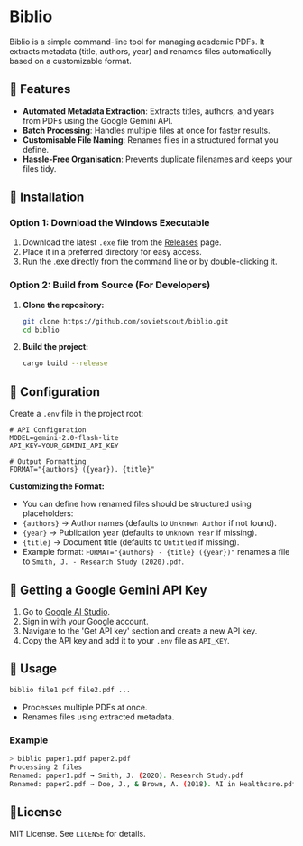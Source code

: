 # Biblio
Biblio is a simple command-line tool for managing academic PDFs. It extracts metadata (title, authors, year) and renames files automatically based on a customizable format.

## 🚀 Features
- **Automated Metadata Extraction**: Extracts titles, authors, and years from PDFs using the Google Gemini API.
- **Batch Processing**: Handles multiple files at once for faster results.
- **Customisable File Naming**: Renames files in a structured format you define.
- **Hassle-Free Organisation**: Prevents duplicate filenames and keeps your files tidy.

## 🔧 Installation

### Option 1: Download the Windows Executable
1. Download the latest `.exe` file from the [Releases](https://github.com/sovietscout/biblio/releases/) page.
2. Place it in a preferred directory for easy access.
3. Run the .exe directly from the command line or by double-clicking it.

### Option 2: Build from Source (For Developers)
1. **Clone the repository:**
   ```sh
   git clone https://github.com/sovietscout/biblio.git
   cd biblio
   ```
2. **Build the project:**
   ```sh
   cargo build --release
   ```

## 📄 Configuration
Create a `.env` file in the project root:
```properties
# API Configuration
MODEL=gemini-2.0-flash-lite
API_KEY=YOUR_GEMINI_API_KEY

# Output Formatting
FORMAT="{authors} ({year}). {title}"
```
**Customizing the Format:**
- You can define how renamed files should be structured using placeholders:
 - `{authors}` → Author names (defaults to `Unknown Author` if not found).
 - `{year}` → Publication year (defaults to `Unknown Year` if missing).
 - `{title}` → Document title (defaults to `Untitled` if missing).
- Example format: `FORMAT="{authors} - {title} ({year})"` renames a file to `Smith, J. - Research Study (2020).pdf`.

## 🔑 Getting a Google Gemini API Key
1. Go to [Google AI Studio](https://aistudio.google.com/).
2. Sign in with your Google account.
3. Navigate to the 'Get API key' section and create a new API key.
4. Copy the API key and add it to your `.env` file as `API_KEY`.

## 📂 Usage
```sh
biblio file1.pdf file2.pdf ...
```
- Processes multiple PDFs at once.
- Renames files using extracted metadata.

### Example
```sh
> biblio paper1.pdf paper2.pdf
Processing 2 files
Renamed: paper1.pdf → Smith, J. (2020). Research Study.pdf
Renamed: paper2.pdf → Doe, J., & Brown, A. (2018). AI in Healthcare.pdf
```

## 📜License
MIT License. See `LICENSE` for details.

